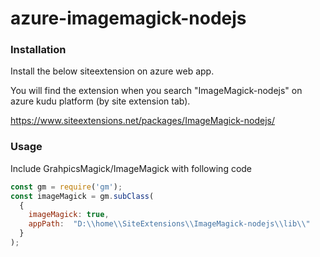 # azure-imagemagick-nodejs

### Installation
Install the below siteextension on azure web app.

You will find the extension when you search "ImageMagick-nodejs" on azure kudu platform (by site extension tab).

https://www.siteextensions.net/packages/ImageMagick-nodejs/
  
### Usage
  
Include GrahpicsMagick/ImageMagick with following code

```javascript
const gm = require('gm');
const imageMagick = gm.subClass(
  {
    imageMagick: true,
    appPath:  "D:\\home\\SiteExtensions\\ImageMagick-nodejs\\lib\\"
  }
);
```


